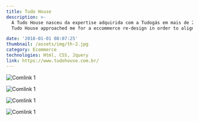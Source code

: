 ```yaml
---
title: Tudo House
description: >-
  A Tudo House nasceu da expertise adquirida com a Tudogás em mais de 20 anos, a partir do crescimento da área de banho e cozinha no conceito de morar bem e com mais estilo.<br>
  Tudo House approached me for a eccommerce re-design in order to align their digital presence.

date: '2018-01-01 08:07:25'
thumbnail: /assets/img/th-2.jpg
category: Ecommerce
technologies: Html, CSS, Jquery
link: https://www.tudohouse.com.br/
---
```


![Comlink 1](/assets/img/th-2.jpg "Comlink 1")
<br/>

![Comlink 1](/assets/img/th-3.jpg "Comlink 1")
<br/>

![Comlink 1](/assets/img/th-1.jpg "Comlink 1")
<br/>

![Comlink 1](/assets/img/th-4.jpg "Comlink 1")
<br/>


